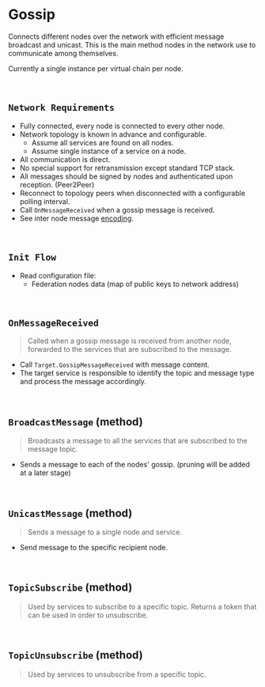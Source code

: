 # Gossip

Connects different nodes over the network with efficient message broadcast and unicast. This is the main method nodes in the network use to communicate among themselves.

Currently a single instance per virtual chain per node.

&nbsp;
## `Network Requirements`

* Fully connected, every node is connected to every other node.
* Network topology is known in advance and configurable.
  * Assume all services are found on all nodes.
  * Assume single instance of a service on a node.
* All communication is direct.
* No special support for retransmission except standard TCP stack.
* All messages should be signed by nodes and authenticated upon reception. (Peer2Peer)
* Reconnect to topology peers when disconnected with a configurable polling interval.
* Call `OnMessageReceived` when a gossip message is received.
* See inter node message [encoding](../../interfaces/protocol/gossip/json-over-websocket.md).

&nbsp;
## `Init Flow`
* Read configuration file:
  * Federation nodes data (map of public keys to network address)

&nbsp;
## `OnMessageReceived`
> Called when a gossip message is received from another node, forwarded to the services that are subscribed to the message.
* Call `Target.GossipMessageReceived` with message content.
* The target service is responsible to identify the topic and message type and process the message accordingly.

&nbsp;
## `BroadcastMessage` (method)
> Broadcasts a message to all the services that are subscribed to the message topic.
* Sends a message to each of the nodes' gossip. (pruning will be added at a later stage)

&nbsp;
## `UnicastMessage` (method)
> Sends a message to a single node and service.
* Send message to the specific recipient node.

&nbsp;
## `TopicSubscribe` (method)
> Used by services to subscribe to a specific topic.
Returns a token that can be used in order to unsubscribe.

&nbsp;
## `TopicUnsubscribe` (method)
> Used by services to unsubscribe from a specific topic.
